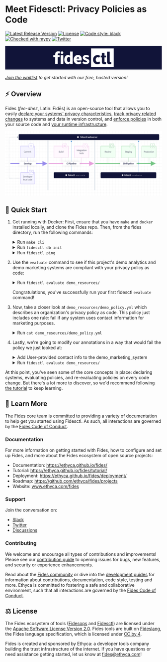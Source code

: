 # Meet Fidesctl: Privacy Policies as Code

[![Latest Release Version][release-image]][release-url]
[![License][license-image]][license-url]
[![Code style: black][black-image]][black-url]
[![Checked with mypy][mypy-image]][mypy-url]
[![Twitter][twitter-image]][twitter-url]


![Fidesctl banner](docs/fides/docs/img/fidesctl.png "Fidesctl banner")

 _[Join the waitlist](https://ethyca.com/waitlist/) to get started with our free, hosted version!_ 

## :zap: Overview

Fides (*fee-dhez*, Latin: Fidēs) is an open-source tool that allows you to easily [declare your systems' privacy characteristics](https://ethyca.github.io/fides/tutorial/system/), [track privacy related changes](https://ethyca.github.io/fides/tutorial/policy/) to systems and data in version control, and [enforce policies](https://ethyca.github.io/fides/tutorial/pass/#evaluate-the-fidesctl-policies) in both your source code and [your runtime infrastructure](https://ethyca.github.io/fides/deployment/#step-5-install-fidesctl-cli-on-ci-build-server).

![Fidesctl overview](docs/fides/docs/img/fidesctl-overview-diagram.png "Fidesctl overview")

## :rocket: Quick Start 

1. Get running with Docker: First, ensure that you have `make` and `docker` installed locally, and clone the Fides repo. Then, from the fides directory, run the following commands:

    <details>

    This will spin up the entire project and open a shell within the `fidesctl` container. Once you see the `fidesctl#` prompt (takes ~3 minutes the first time), you know you're ready to go:

    <summary>Run <code>make cli</code></summary>

      ```bash
      ~/git/fides% make cli
      Build the images required in the docker-compose file...
      ...
      Building fidesapi
      ...
      Building fidesctl
      ...
      Building docs
      ...
      root@1a742083cedf:/fides/fidesctl#
      ```

    </details>

    <details>
    This builds the required images, spins up the database, and runs the initialization scripts.

    <summary>Run <code>fidesctl db init</code></summary>

      ```bash
      ~/git/fides% fidesctl db init
      INFO  [alembic.runtime.migration] Context impl PostgresqlImpl.
      INFO  [alembic.runtime.migration] Will assume transactional DDL.
      ```

    </details>

    <details>

    This confirms that your `fidesctl` CLI can reach the server and everything is ready to go!

    <summary>Run <code>fidesctl ping</code></summary>

      ```bash
      root@796cfde906f1:/fides/fidesctl# fidesctl ping
      Pinging http://fidesctl:8080/health...
      {
        "data": {
          "message": "Fides service is healthy!"
        }
      }
      ```

    </details>


2. Use the <code>evaluate</code> command to see if this project's demo analytics and demo marketing systems are compliant with your privacy policy as code:
    <details>

    <summary>Run <code>fidesctl evaluate demo_resources/</code></summary>

      ```bash
      root@fa175a43c077:/fides/fidesctl# fidesctl evaluate demo_resources
      Loading resource manifests from: demo_resources
      Taxonomy successfully created.
      ----------
      Processing registry resources...
      CREATED 1 registry resources.
      UPDATED 0 registry resources.
      SKIPPED 0 registry resources.
      ----------
      Processing dataset resources...
      CREATED 1 dataset resources.
      UPDATED 0 dataset resources.
      SKIPPED 0 dataset resources.
      ----------
      Processing policy resources...
      CREATED 1 policy resources.
      UPDATED 0 policy resources.
      SKIPPED 0 policy resources.
      ----------
      Processing system resources...
      CREATED 2 system resources.
      UPDATED 0 system resources.
      SKIPPED 0 system resources.
      ----------
      Loading resource manifests from: demo_resources
      Taxonomy successfully created.
      Evaluating the following policies:
      demo_privacy_policy
      ----------
      Checking for missing resources...
      Executing evaluations...
      Sending the evaluation results to the server...
      Evaluation passed!
      ```

    </details>

    Congratulations, you've successfully run your first fidesctl `evaluate` command!

3. Now, take a closer look at `demo_resources/demo_policy.yml` which describes an organization's privacy policy as code. This policy just includes one rule: fail if any system uses contact information for marketing purposes.
    <details>
      <summary>Run <code>cat demo_resources/demo_policy.yml</code></summary>

      ```yaml
      policy:
        - fides_key: demo_privacy_policy
          name: Demo Privacy Policy
          description: The main privacy policy for the organization.
          rules:
            - fides_key: reject_direct_marketing
              name: Reject Direct Marketing
              description: Disallow collecting any user contact info to use for marketing.
              data_categories:
                matches: ANY
                values:
                  - user.provided.identifiable.contact
              data_uses:
                matches: ANY
                values:
                  - advertising
              data_subjects:
                matches: ANY
                values:
                  - customer
              data_qualifier: aggregated.anonymized.unlinked_pseudonymized.pseudonymized.identified
      ```

      </details>


4. Lastly, we're going to modify our annotations in a way that would fail the policy we just looked at:
    <details>

    Edit `demo_resources/demo_system.yml` and uncomment the line that adds `user.provided.identifiable.contact` to the list of `data_categories` for the `demo_marketing_system`.
      <summary>Add User-provided contact info to the demo_marketing_system</summary>

     ```diff
          privacy_declarations:
            - name: Collect data for marketing
              data_categories:
     -          #- user.provided.identifiable.contact # uncomment to add this category to the system
     +          - user.provided.identifiable.contact # uncomment to add this category to the system
                - user.derived.identifiable.device.cookie_id
              data_uses: marketing_advertising_or_promotion
              data_subjects:
     ```

     </details>

    <details>

      <summary>Run <code>fidesctl evaluate demo_resources/</code> </summary>

      Running `fidesctl evaluate demo_resources` now causes an evaluation failure. The privacy policy "Reject Direct Marketing" rule disallows collecting contact information for marketing purposes, and flagged the violating `privacy_declaration` during evaluation.

     ```bash
     root@fa175a43c077:/fides/fidesctl# fidesctl evaluate demo_resources
     ...
     Executing evaluations...
     {
       "status": "FAIL",
       "details": [
         "Declaration (Collect data for marketing) of System (demo_marketing_system) failed Rule (Reject Direct Marketing) from Policy (demo_privacy_policy)"
       ],
       "message": null
     }
     ```

    </details>

At this point, you've seen some of the core concepts in place: declaring systems, evaluating policies, and re-evaluating policies on every code change. But there's a lot more to discover, so we'd recommend following [the tutorial](https://ethyca.github.io/fides/tutorial/) to keep learning.

## :book: Learn More

The Fides core team is committed to providing a variety of documentation to help get you started using Fidesctl.  As such, all interactions are governed by the [Fides Code of Conduct](https://ethyca.github.io/fides/community/code_of_conduct/).

### Documentation

For more information on getting started with Fides, how to configure and set up Fides, and more about the Fides ecosystem of open source projects:

- Documentation: https://ethyca.github.io/fides/
- Tutorial: https://ethyca.github.io/fides/tutorial/
- Deployment: https://ethyca.github.io/fides/deployment/
- Roadmap: https://github.com/ethyca/fides/projects
- Website: www.ethyca.com/fides

### Support

Join the conversation on:

- [Slack](https://fid.es/join-slack)
- [Twitter](https://twitter.com/ethyca)
- [Discussions](https://github.com/ethyca/fides/discussions)

### Contributing

We welcome and encourage all types of contributions and improvements!  Please see our [contribution guide](https://ethyca.github.io/fides/development/overview/) to opening issues for bugs, new features, and security or experience enhancements.

Read about the [Fides community](https://ethyca.github.io/fides/community/hints_tips/) or dive into the [development guides](https://ethyca.github.io/fides/development/overview) for information about contributions, documentation, code style, testing and more. Ethyca is committed to fostering a safe and collaborative environment, such that all interactions are governed by the [Fides Code of Conduct](https://ethyca.github.io/fides/community/code_of_conduct/).

## :balance_scale: License

The Fides ecosystem of tools ([Fidesops](https://github.com/ethyca/fidesops) and [Fidesctl](https://github.com/ethyca/fides)) are licensed under the [Apache Software License Version 2.0](https://www.apache.org/licenses/LICENSE-2.0).
Fides tools are built on [Fideslang](https://github.com/ethyca/privacy-taxonomy), the Fides language specification, which is licensed under [CC by 4](https://github.com/ethyca/privacy-taxonomy/blob/main/LICENSE).

Fides is created and sponsored by Ethyca: a developer tools company building the trust infrastructure of the internet. If you have questions or need assistance getting started, let us know at fides@ethyca.com!

[release-image]: https://img.shields.io/github/release/ethyca/fides.svg
[release-url]: https://github.com/ethyca/fides/releases
[license-image]: https://img.shields.io/:license-Apache%202-blue.svg
[license-url]: https://www.apache.org/licenses/LICENSE-2.0.txt
[black-image]: https://img.shields.io/badge/code%20style-black-000000.svg
[black-url]: https://github.com/psf/black/
[mypy-image]: http://www.mypy-lang.org/static/mypy_badge.svg
[mypy-url]: http://mypy-lang.org/
[twitter-image]: https://img.shields.io/twitter/follow/ethyca?style=social
[twitter-url]: https://twitter.com/ethyca
